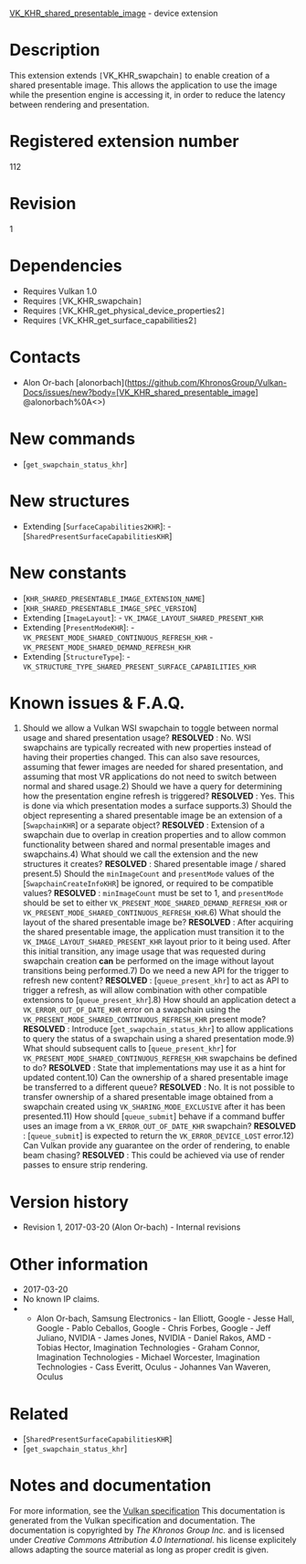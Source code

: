 [VK_KHR_shared_presentable_image](https://www.khronos.org/registry/vulkan/specs/1.3-extensions/man/html/VK_KHR_shared_presentable_image.html) - device extension

# Description
This extension extends `[`VK_KHR_swapchain`]` to enable creation of a
shared presentable image.
This allows the application to use the image while the presention engine is
accessing it, in order to reduce the latency between rendering and
presentation.

# Registered extension number
112

# Revision
1

# Dependencies
- Requires Vulkan 1.0
- Requires `[`VK_KHR_swapchain`]`
- Requires `[`VK_KHR_get_physical_device_properties2`]`
- Requires `[`VK_KHR_get_surface_capabilities2`]`

# Contacts
- Alon Or-bach [alonorbach](https://github.com/KhronosGroup/Vulkan-Docs/issues/new?body=[VK_KHR_shared_presentable_image] @alonorbach%0A<<Here describe the issue or question you have about the VK_KHR_shared_presentable_image extension>>)

# New commands
- [`get_swapchain_status_khr`]

# New structures
- Extending [`SurfaceCapabilities2KHR`]:  - [`SharedPresentSurfaceCapabilitiesKHR`]

# New constants
- [`KHR_SHARED_PRESENTABLE_IMAGE_EXTENSION_NAME`]
- [`KHR_SHARED_PRESENTABLE_IMAGE_SPEC_VERSION`]
- Extending [`ImageLayout`]:  - `VK_IMAGE_LAYOUT_SHARED_PRESENT_KHR` 
- Extending [`PresentModeKHR`]:  - `VK_PRESENT_MODE_SHARED_CONTINUOUS_REFRESH_KHR`  - `VK_PRESENT_MODE_SHARED_DEMAND_REFRESH_KHR` 
- Extending [`StructureType`]:  - `VK_STRUCTURE_TYPE_SHARED_PRESENT_SURFACE_CAPABILITIES_KHR`

# Known issues & F.A.Q.
1) Should we allow a Vulkan WSI swapchain to toggle between normal usage and
shared presentation usage? **RESOLVED** : No.
WSI swapchains are typically recreated with new properties instead of having
their properties changed.
This can also save resources, assuming that fewer images are needed for
shared presentation, and assuming that most VR applications do not need to
switch between normal and shared usage.2) Should we have a query for determining how the presentation engine
refresh is triggered? **RESOLVED** : Yes.
This is done via which presentation modes a surface supports.3) Should the object representing a shared presentable image be an extension
of a [`SwapchainKHR`] or a separate object? **RESOLVED** : Extension of a swapchain due to overlap in creation properties
and to allow common functionality between shared and normal presentable
images and swapchains.4) What should we call the extension and the new structures it creates? **RESOLVED** : Shared presentable image / shared present.5) Should the `minImageCount` and `presentMode` values of the
[`SwapchainCreateInfoKHR`] be ignored, or required to be compatible
values? **RESOLVED** : `minImageCount` must be set to 1, and `presentMode`
should be set to either `VK_PRESENT_MODE_SHARED_DEMAND_REFRESH_KHR` or
`VK_PRESENT_MODE_SHARED_CONTINUOUS_REFRESH_KHR`.6) What should the layout of the shared presentable image be? **RESOLVED** : After acquiring the shared presentable image, the application
must transition it to the `VK_IMAGE_LAYOUT_SHARED_PRESENT_KHR` layout
prior to it being used.
After this initial transition, any image usage that was requested during
swapchain creation  **can**  be performed on the image without layout transitions
being performed.7) Do we need a new API for the trigger to refresh new content? **RESOLVED** : [`queue_present_khr`] to act as API to trigger a refresh, as
will allow combination with other compatible extensions to
[`queue_present_khr`].8) How should an application detect a `VK_ERROR_OUT_OF_DATE_KHR` error
on a swapchain using the `VK_PRESENT_MODE_SHARED_CONTINUOUS_REFRESH_KHR`
present mode? **RESOLVED** : Introduce [`get_swapchain_status_khr`] to allow applications to
query the status of a swapchain using a shared presentation mode.9) What should subsequent calls to [`queue_present_khr`] for
`VK_PRESENT_MODE_SHARED_CONTINUOUS_REFRESH_KHR` swapchains be defined to
do? **RESOLVED** : State that implementations may use it as a hint for updated
content.10) Can the ownership of a shared presentable image be transferred to a
different queue? **RESOLVED** : No.
It is not possible to transfer ownership of a shared presentable image
obtained from a swapchain created using `VK_SHARING_MODE_EXCLUSIVE`
after it has been presented.11) How should [`queue_submit`] behave if a command buffer uses an image
from a `VK_ERROR_OUT_OF_DATE_KHR` swapchain? **RESOLVED** : [`queue_submit`] is expected to return the
`VK_ERROR_DEVICE_LOST` error.12) Can Vulkan provide any guarantee on the order of rendering, to enable
beam chasing? **RESOLVED** : This could be achieved via use of render passes to ensure strip
rendering.

# Version history
- Revision 1, 2017-03-20 (Alon Or-bach)  - Internal revisions

# Other information
* 2017-03-20
* No known IP claims.
*   - Alon Or-bach, Samsung Electronics  - Ian Elliott, Google  - Jesse Hall, Google  - Pablo Ceballos, Google  - Chris Forbes, Google  - Jeff Juliano, NVIDIA  - James Jones, NVIDIA  - Daniel Rakos, AMD  - Tobias Hector, Imagination Technologies  - Graham Connor, Imagination Technologies  - Michael Worcester, Imagination Technologies  - Cass Everitt, Oculus  - Johannes Van Waveren, Oculus

# Related
- [`SharedPresentSurfaceCapabilitiesKHR`]
- [`get_swapchain_status_khr`]

# Notes and documentation
For more information, see the [Vulkan specification](https://www.khronos.org/registry/vulkan/specs/1.3-extensions/html/vkspec.html)
This documentation is generated from the Vulkan specification and documentation.
The documentation is copyrighted by *The Khronos Group Inc.* and is licensed under *Creative Commons Attribution 4.0 International*.
his license explicitely allows adapting the source material as long as proper credit is given.
        